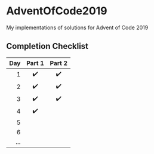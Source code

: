 # AdventOfCode2019

My implementations of solutions for Advent of Code 2019 

## Completion Checklist

|  Day | Part 1 | Part 2 |
| ---: | :------: | :------: |
|    1 | ✔️ | ✔️ |
|    2 | ✔️ | ✔️ |
|    3 | ✔️ | ✔️ |
|    4 |  ✔️     |        |
|    5 |        |        |
|    6 |        |        |
|   ... |        |        |
